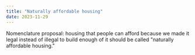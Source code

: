 ```yaml
---
title: "Naturally affordable housing"
date: 2023-11-29
---
```


Nomenclature proposal: housing that people can afford because we made it legal instead of illegal to build enough of it should be called "naturally affordable housing."